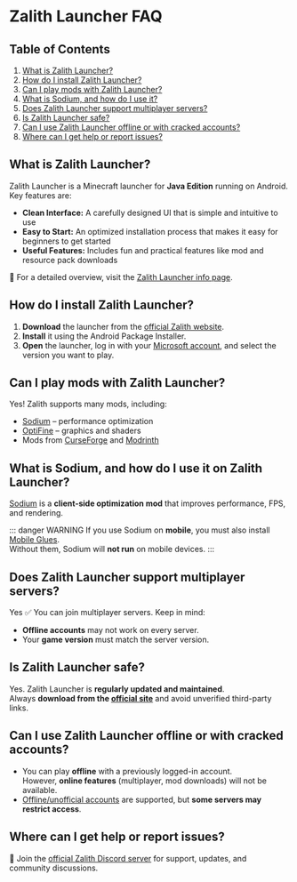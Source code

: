 # Zalith Launcher FAQ

## Table of Contents
1. [What is Zalith Launcher?](#what-is-zalith-launcher)  
2. [How do I install Zalith Launcher?](#how-do-i-install-zalith-launcher)  
3. [Can I play mods with Zalith Launcher?](#can-i-play-mods-with-zalith-launcher)  
4. [What is Sodium, and how do I use it?](#what-is-sodium-and-how-do-i-use-it-on-zalith-launcher)  
5. [Does Zalith Launcher support multiplayer servers?](#does-zalith-launcher-support-multiplayer-servers)  
6. [Is Zalith Launcher safe?](#is-zalith-launcher-safe)  
7. [Can I use Zalith Launcher offline or with cracked accounts?](#can-i-use-zalith-launcher-offline-or-with-cracked-accounts)  
8. [Where can I get help or report issues?](#where-can-i-get-help-or-report-issues)  

## What is Zalith Launcher?

Zalith Launcher is a Minecraft launcher for **Java Edition** running on Android. Key features are:  
- **Clean Interface:** A carefully designed UI that is simple and intuitive to use
- **Easy to Start:** An optimized installation process that makes it easy for beginners to get started
- **Useful Features:** Includes fun and practical features like mod and resource pack downloads

📖 For a detailed overview, visit the [Zalith Launcher info page](https://zalithlauncher.cn/en/docs/projects/zl1.html).  

## How do I install Zalith Launcher?

1. **Download** the launcher from the [official Zalith website](https://zalithlauncher.cn).  
2. **Install** it using the Android Package Installer.  
3. **Open** the launcher, log in with your [Microsoft account](https://zalithlauncher.cn/en/docs/account/add.html), and select the version you want to play.  

## Can I play mods with Zalith Launcher?

Yes! Zalith supports many mods, including:  

- [Sodium](https://modrinth.com/mod/sodium) – performance optimization  
- [OptiFine](https://optifine.net/downloads) – graphics and shaders  
- Mods from [CurseForge](https://curseforge.com) and [Modrinth](https://modrinth.com)  

## What is Sodium, and how do I use it on Zalith Launcher?

[Sodium](https://modrinth.com/mod/sodium) is a **client-side optimization mod** that improves performance, FPS, and rendering.  

::: danger WARNING
If you use Sodium on **mobile**, you must also install [Mobile Glues](https://github.com/MobileGL-Dev/MobileGlues-release/releases).  
Without them, Sodium will **not run** on mobile devices.
:::

## Does Zalith Launcher support multiplayer servers?

Yes ✅ You can join multiplayer servers. Keep in mind:  

- **Offline accounts** may not work on every server.  
- Your **game version** must match the server version.  

## Is Zalith Launcher safe?

Yes. Zalith Launcher is **regularly updated and maintained**.  
Always **download from the [official site](https://zalithlauncher.cn)** and avoid unverified third-party links.  

## Can I use Zalith Launcher offline or with cracked accounts?

- You can play **offline** with a previously logged-in account.  
  However, **online features** (multiplayer, mod downloads) will not be available.  
- [Offline/unofficial accounts](https://zalithlauncher.cn/en/docs/account/offline.html) are supported, but **some servers may restrict access**.  

## Where can I get help or report issues?

💬 Join the [official Zalith Discord server](https://discord.gg/bAE7N4wwsV) for support, updates, and community discussions.
